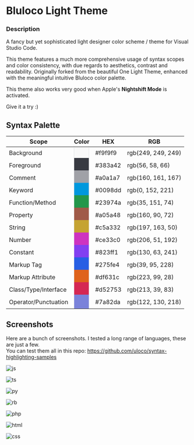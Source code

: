 # Bluloco Light Theme

### Description

A fancy but yet sophisticated light designer color scheme / theme for
Visual Studio Code.

This theme features a much more comprehensive usage of syntax scopes and color
consistency, with due regards to aesthetics, contrast and readability.
Originally forked from the beautiful One Light Theme, enhanced with the
meaningful intuitive Bluloco color palette.

This theme also works very good when Apple's **Nightshift Mode** is activated.

Give it a try :)

## Syntax Palette

| Scope                | Color                           | HEX     | RGB                |
| -------------------- | ------------------------------- | ------- | ------------------ |
| Background           | <div class="color bg" />        | #f9f9f9 | rgb(249, 249, 249) |
| Foreground           | <div class="color fg" />        | #383a42 | rgb(56, 58, 66)    |
| Comment              | <div class="color comment" />   | #a0a1a7 | rgb(160, 161, 167) |
| Keyword              | <div class="color keyword" />   | #0098dd | rgb(0, 152, 221)   |
| Function/Method      | <div class="color function" />  | #23974a | rgb(35, 151, 74)   |
| Property             | <div class="color property" />  | #a05a48 | rgb(160, 90, 72)   |
| String               | <div class="color string" />    | #c5a332 | rgb(197, 163, 50)  |
| Number               | <div class="color number" />    | #ce33c0 | rgb(206, 51, 192)  |
| Constant             | <div class="color constant" />  | #823ff1 | rgb(130, 63, 241)  |
| Markup Tag           | <div class="color tab" />       | #275fe4 | rgb(39, 95, 228)   |
| Markup Attribute     | <div class="color attribute" /> | #df631c | rgb(223, 99, 28)   |
| Class/Type/Interface | <div class="color class" />     | #d52753 | rgb(213, 39, 83)   |
| Operator/Punctuation | <div class="color operator" />  | #7a82da | rgb(122, 130, 218) |

## Screenshots

Here are a bunch of screenshots. I tested a long range of languages, these are just a few.  
You can test them all in this repo:
https://github.com/uloco/syntax-highlighting-samples

![js](screenshots/js.png)

![ts](screenshots/ts.png)

![py](screenshots/py.png)

![rb](screenshots/rb.png)

![php](screenshots/php.png)

![html](screenshots/html.png)

![css](screenshots/css.png)

<style>
.color {
  border-left: 1px solid #e0e2e5;
  border-right: 1px solid #e0e2e5;
  height: 40px;
  width: 40px;
  margin-top: -6px;
  margin-bottom: -6px
  /* margin-top: -4px;
  margin-bottom: -4px */
}

.bg {  background-color: #f9f9f9; }
.fg { background-color: #383a42; }
.comment { background-color: #a0a1a7; }
.keyword { background-color: #0098dd; }
.function { background-color: #23974a; }
.property { background-color: #a05a48; }
.string { background-color: #c5a332; }
.number { background-color: #ce33c0; }
.constant { background-color: #823ff1; }
.tab { background-color: #275fe4; }
.attribute { background-color: #df631c; }
.class { background-color: #d52753; }
.operator { background-color: #7a82da; } 
</style>
